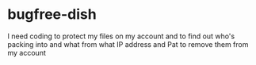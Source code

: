 # bugfree-dish
I need coding to protect my files on my account and to find out who's packing into and what from what IP address and Pat to remove them from my account
